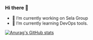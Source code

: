 ### Hi there 👋


- 🔭 I’m currently working on Sela Group
- 🌱 I’m currently learning DevOps tools.

[![Anurag's GitHub stats](https://github-readme-stats.vercel.app/api?BTuvi=anuraghazra)](https://github.com/anuraghazra/github-readme-stats)

